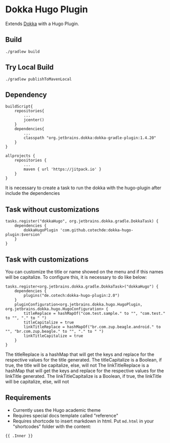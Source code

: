 # Dokka Hugo Plugin

Extends [Dokka](https://github.com/Kotlin/dokka) with a Hugo Plugin.

## Build

``./gradlew build``

## Try Local Build

``./gradlew publishToMavenLocal``


## Dependency

```
buildScript{
    repositories{
        ...
        jcenter()
    }
    dependencies{
        ...
        classpath "org.jetbrains.dokka:dokka-gradle-plugin:1.4.20"
    }
}

allprojects {
    repositories {
        ...
        maven { url 'https://jitpack.io' }
    }
}
```

It is necessary to create a task to run the dokka with the hugo-plugin after include the dependencies

## Task without customizations
```
tasks.register("dokkaHugo", org.jetbrains.dokka.gradle.DokkaTask) {
    dependencies {
        dokkaHugoPlugin 'com.github.cotechde:dokka-hugo-plugin:$version'
    }
}
```

## Task with customizations
You can customize the title or name showed on the menu and if this names will be capitalize. To configure this,
it is necessary to do like below:

```
tasks.register<org.jetbrains.dokka.gradle.DokkaTask>("dokkaHugo") {
    dependencies {
        plugins("de.cotech:dokka-hugo-plugin:2.0")
    }
    pluginConfiguration<org.jetbrains.dokka.hugo.HugoPlugin, org.jetbrains.dokka.hugo.HugoConfiguration> {
        titleReplace = hashMapOf("com.test.sample." to "", "com.test." to "", "." to " ")
        titleCapitalize = true
        linkTitleReplace = hashMapOf("br.com.zup.beagle.android." to "", "br.com.zup.beagle." to "", "." to " ")
        linkTitleCapitalize = true
    }
}
```

The titleReplace is a hashMap that will get the keys and replace for the respective values for the title generated.
The titleCapitalize is a Boolean, if true, the title will be capitalize, else, will not
The linkTitleReplace is a hashMap that will get the keys and replace for the respective values for the linkTitle 
generated.
The linkTitleCapitalize is a Boolean, if true, the linkTitle will be capitalize, else, will not

## Requirements

* Currently uses the Hugo academic theme
* Requires special docs template called "reference"
* Requires shortcode to insert markdown in html. Put `md.html` in your "shortcodes" folder with the content:
```
{{ .Inner }}
```
